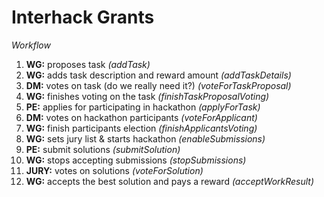 # Interhack Grants

*Workflow*

1. **WG:** proposes task *(addTask)*
2. **WG:** adds task description and reward amount *(addTaskDetails)*
3. **DM:** votes on task (do we really need it?) *(voteForTaskProposal)*
4. **WG:** finishes voting on the task *(finishTaskProposalVoting)*
5. **PE:** applies for participating in hackathon *(applyForTask)*
6. **DM:** votes on hackathon participants *(voteForApplicant)*
7. **WG:** finish participants election *(finishApplicantsVoting)*
8. **WG:** sets jury list & starts hackathon *(enableSubmissions)*
9. **PE:** submit solutions *(submitSolution)*
10. **WG:** stops accepting submissions *(stopSubmissions)*
11. **JURY:** votes on solutions *(voteForSolution)*
12. **WG:** accepts the best solution and pays a reward *(acceptWorkResult)*
